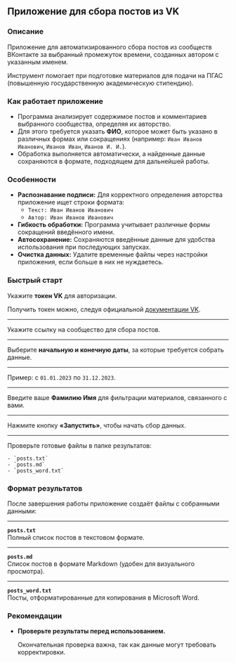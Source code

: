 ## Приложение для сбора постов из VK

### Описание

Приложение для автоматизированного сбора постов из сообществ ВКонтакте за выбранный промежуток времени, созданных
автором с указанным именем.

Инструмент помогает при подготовке материалов для подачи на ПГАС (повышенную государственную академическую стипендию).

### Как работает приложение

- Программа анализирует содержимое постов и комментариев выбранного сообщества, определяя их авторство.
- Для этого требуется указать **ФИО**, которое может быть указано в различных формах или сокращениях (например:
  `Иван Иванов Иванович`, `Иванов Иван`, `Иванов И. И.`).
- Обработка выполняется автоматически, а найденные данные сохраняются в формате, подходящем для дальнейшей работы.

### Особенности

- **Распознавание подписи:** Для корректного определения авторства приложение ищет строки формата:
    - `Текст: Иван Иванов Иванович`
    - `Автор: Иван Иванов Иванович`
- **Гибкость обработки:** Программа учитывает различные формы сокращений введённого имени.
- **Автосохранение:** Сохраняются введённые данные для удобства использования при последующих запусках.
- **Очистка данных:** Удалите временные файлы через настройки приложения, если больше в них не нуждаетесь.

### Быстрый старт

Укажите **токен VK** для авторизации.

Получить токен можно, следуя официальной [документации VK](https://vk.com/dev/access_token).

---

Укажите ссылку на сообщество для сбора постов.

---

Выберите **начальную и конечную даты**, за которые требуется собрать данные.

---

Пример: с `01.01.2023` по `31.12.2023`.

---

Введите ваше **Фамилию Имя** для фильтрации материалов, связанного с вами.

---

Нажмите кнопку **«Запустить»**, чтобы начать сбор данных.

---

Проверьте готовые файлы в папке результатов:

    - `posts.txt`
    - `posts.md`
    - `posts_word.txt`

### Формат результатов

После завершения работы приложение создаёт файлы с собранными данными:

---

**`posts.txt`**  
Полный список постов в текстовом формате.

---

**`posts.md`**  
Список постов в формате Markdown (удобен для визуального просмотра).

---

**`posts_word.txt`**  
Посты, отформатированные для копирования в Microsoft Word.

### Рекомендации

- **Проверьте результаты перед использованием.**

  Окончательная проверка важна, так как данные могут требовать
  корректировки.